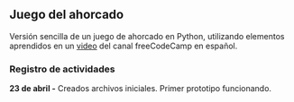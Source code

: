 ## Juego del ahorcado

Versión sencilla de un juego de ahorcado en Python, utilizando elementos aprendidos en un [video](https://www.youtube.com/watch?v=tWnyBD2src0&t=4519s) del canal freeCodeCamp en español.

### Registro de actividades

**23 de abril -** Creados archivos iniciales. Primer prototipo funcionando.
